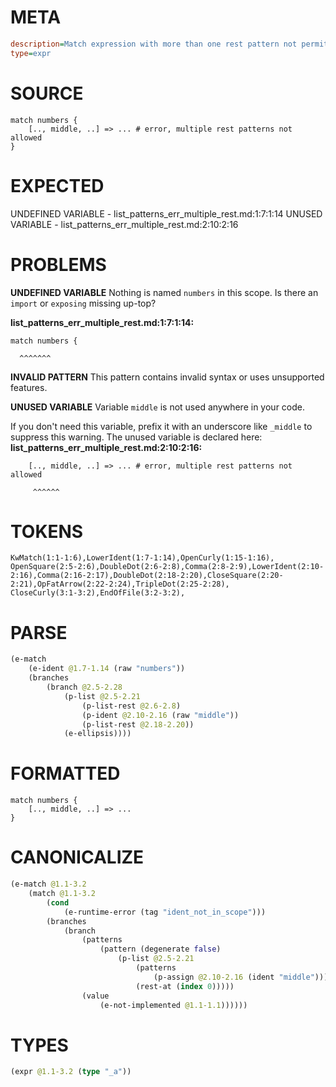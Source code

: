 # META
~~~ini
description=Match expression with more than one rest pattern not permitted, should error
type=expr
~~~
# SOURCE
~~~roc
match numbers {
    [.., middle, ..] => ... # error, multiple rest patterns not allowed
}
~~~
# EXPECTED
UNDEFINED VARIABLE - list_patterns_err_multiple_rest.md:1:7:1:14
UNUSED VARIABLE - list_patterns_err_multiple_rest.md:2:10:2:16
# PROBLEMS
**UNDEFINED VARIABLE**
Nothing is named `numbers` in this scope.
Is there an `import` or `exposing` missing up-top?

**list_patterns_err_multiple_rest.md:1:7:1:14:**
```roc
match numbers {
```
      ^^^^^^^


**INVALID PATTERN**
This pattern contains invalid syntax or uses unsupported features.

**UNUSED VARIABLE**
Variable ``middle`` is not used anywhere in your code.

If you don't need this variable, prefix it with an underscore like `_middle` to suppress this warning.
The unused variable is declared here:
**list_patterns_err_multiple_rest.md:2:10:2:16:**
```roc
    [.., middle, ..] => ... # error, multiple rest patterns not allowed
```
         ^^^^^^


# TOKENS
~~~zig
KwMatch(1:1-1:6),LowerIdent(1:7-1:14),OpenCurly(1:15-1:16),
OpenSquare(2:5-2:6),DoubleDot(2:6-2:8),Comma(2:8-2:9),LowerIdent(2:10-2:16),Comma(2:16-2:17),DoubleDot(2:18-2:20),CloseSquare(2:20-2:21),OpFatArrow(2:22-2:24),TripleDot(2:25-2:28),
CloseCurly(3:1-3:2),EndOfFile(3:2-3:2),
~~~
# PARSE
~~~clojure
(e-match
	(e-ident @1.7-1.14 (raw "numbers"))
	(branches
		(branch @2.5-2.28
			(p-list @2.5-2.21
				(p-list-rest @2.6-2.8)
				(p-ident @2.10-2.16 (raw "middle"))
				(p-list-rest @2.18-2.20))
			(e-ellipsis))))
~~~
# FORMATTED
~~~roc
match numbers {
	[.., middle, ..] => ...
}
~~~
# CANONICALIZE
~~~clojure
(e-match @1.1-3.2
	(match @1.1-3.2
		(cond
			(e-runtime-error (tag "ident_not_in_scope")))
		(branches
			(branch
				(patterns
					(pattern (degenerate false)
						(p-list @2.5-2.21
							(patterns
								(p-assign @2.10-2.16 (ident "middle")))
							(rest-at (index 0)))))
				(value
					(e-not-implemented @1.1-1.1))))))
~~~
# TYPES
~~~clojure
(expr @1.1-3.2 (type "_a"))
~~~
